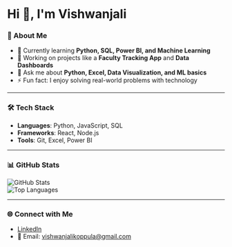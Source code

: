 # Hi 👋, I'm Vishwanjali  

### 🚀 About Me
- 🌱 Currently learning **Python, SQL, Power BI, and Machine Learning**  
- 🔭 Working on projects like a **Faculty Tracking App** and **Data Dashboards**  
- 💬 Ask me about **Python, Excel, Data Visualization, and ML basics**  
- ⚡ Fun fact: I enjoy solving real-world problems with technology  

---

### 🛠️ Tech Stack
- **Languages**: Python, JavaScript, SQL  
- **Frameworks**: React, Node.js  
- **Tools**: Git, Excel, Power BI  

---

### 📊 GitHub Stats
![GitHub Stats](https://github-readme-stats.vercel.app/api?username=KoppulaVishwanjali&show_icons=true&theme=default)  
![Top Languages](https://github-readme-stats.vercel.app/api/top-langs/?username=KoppulaVishwanjali&layout=compact&theme=default)  

---

### 🌐 Connect with Me
- [LinkedIn](https://www.linkedin.com/in/koppula-vishwanjali-b7a38928b/)  
- 📧 Email: vishwanjalikoppula@gmail.com  
